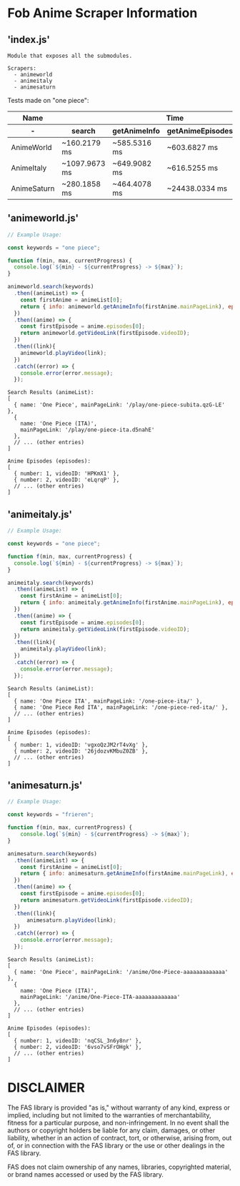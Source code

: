 # Fob Anime Scraper Information

## 'index.js'

    Module that exposes all the submodules.

    Scrapers:
      - animeworld
      - animeitaly
      - animesaturn

  <table>
    <p>Tests made on "one piece":</p>
      <thead>
          <tr>
              <th>Name</th>
              <th colspan="4">Time</th>
          </tr>
          <tr>
              <th>-</th>
              <th>search</th>
              <th>getAnimeInfo</th>
              <th>getAnimeEpisodes</th>
              <th>Total</th>
          </tr>
      </thead>
      <tbody>
          <tr>
              <td>AnimeWorld</td>
              <td>~160.2179 ms</td>
              <td>~585.5316 ms</td>
              <td>~603.6827 ms</td>
              <td>~1368.6448 ms</td>
          </tr>
          <tr>
              <td>AnimeItaly</td>
              <td>~1097.9673 ms</td>
              <td>~649.9082 ms</td>
              <td>~616.5255 ms</td>
              <td>~2394.8871 ms</td>
          </tr>
          <tr>
              <td>AnimeSaturn</td>
              <td>~280.1858 ms</td>
              <td>~464.4078 ms</td>
              <td>~24438.0334 ms</td>
              <td>~25145.6578 ms</td>
          </tr>
      </tbody>
  </table>

## 'animeworld.js'

```javascript
// Example Usage:

const keywords = "one piece";

function f(min, max, currentProgress) {
  console.log(`${min} - ${currentProgress} -> ${max}`);
}

animeworld.search(keywords)
  .then((animeList) => {
    const firstAnime = animeList[0];
    return { info: animeworld.getAnimeInfo(firstAnime.mainPageLink), episodes: animeworld.getAnimeEpisodes(firstAnime.mainPageLink) };
  })
  .then((anime) => {
    const firstEpisode = anime.episodes[0];
    return animeworld.getVideoLink(firstEpisode.videoID);
  })
  .then((link){
    animeworld.playVideo(link);
  })
  .catch((error) => {
    console.error(error.message);
  });
```

    Search Results (animeList):
    [
      { name: 'One Piece', mainPageLink: '/play/one-piece-subita.qzG-LE' },
      {
        name: 'One Piece (ITA)',
        mainPageLink: '/play/one-piece-ita.d5nahE'
      },
      // ... (other entries)
    ]

    Anime Episodes (episodes):
    [
      { number: 1, videoID: 'HPKmX1' },
      { number: 2, videoID: 'eLqrqP' },
      // ... (other entries)
    ]

## 'animeitaly.js'

```javascript
// Example Usage:

const keywords = "one piece";

function f(min, max, currentProgress) {
  console.log(`${min} - ${currentProgress} -> ${max}`);
}

animeitaly.search(keywords)
  .then((animeList) => {
    const firstAnime = animeList[0];
    return { info: animeitaly.getAnimeInfo(firstAnime.mainPageLink), episodes: animeitaly.getAnimeEpisodes(firstAnime.mainPageLink) };
  })
  .then((anime) => {
    const firstEpisode = anime.episodes[0];
    return animeitaly.getVideoLink(firstEpisode.videoID);
  })
  .then((link){
    animeitaly.playVideo(link);
  })
  .catch((error) => {
    console.error(error.message);
  });
```

    Search Results (animeList):
    [
      { name: 'One Piece ITA', mainPageLink: '/one-piece-ita/' },
      { name: 'One Piece Red ITA', mainPageLink: '/one-piece-red-ita/' },
      // ... (other entries)
    ]

    Anime Episodes (episodes):
    [
      { number: 1, videoID: 'vgxoQzJM2rT4vXg' },
      { number: 2, videoID: '26jdozvKMbuZ0ZB' },
      // ... (other entries)
    ]

## 'animesaturn.js'

```javascript
// Example Usage:

const keywords = "frieren";

function f(min, max, currentProgress) {
    console.log(`${min} - ${currentProgress} -> ${max}`);
}

animesaturn.search(keywords)
  .then((animeList) => {
    const firstAnime = animeList[0];
    return { info: animesaturn.getAnimeInfo(firstAnime.mainPageLink), episodes: animesaturn.getAnimeEpisodes(firstAnime.mainPageLink) };
  })
  .then((anime) => {
    const firstEpisode = anime.episodes[0];
    return animesaturn.getVideoLink(firstEpisode.videoID);
  })
  .then((link){
      animesaturn.playVideo(link);
  })
  .catch((error) => {
    console.error(error.message);
  });
```

    Search Results (animeList):
    [
      { name: 'One Piece', mainPageLink: '/anime/One-Piece-aaaaaaaaaaaaa' },
      {
        name: 'One Piece (ITA)',
        mainPageLink: '/anime/One-Piece-ITA-aaaaaaaaaaaaa'
      },
      // ... (other entries)
    ]

    Anime Episodes (episodes):
    [
      { number: 1, videoID: 'nqCSL_3n6y8nr' },
      { number: 2, videoID: '6vso7vSFrOHgk' },
      // ... (other entries)
    ]

# DISCLAIMER

The FAS library is provided "as is," without warranty of any kind, express or implied, including but not limited to the warranties of merchantability, fitness for a particular purpose, and non-infringement. In no event shall the authors or copyright holders be liable for any claim, damages, or other liability, whether in an action of contract, tort, or otherwise, arising from, out of, or in connection with the FAS library or the use or other dealings in the FAS library.

FAS does not claim ownership of any names, libraries, copyrighted material, or brand names accessed or used by the FAS library.
